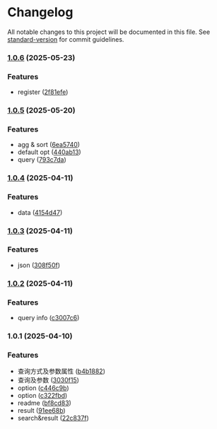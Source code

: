 # Changelog

All notable changes to this project will be documented in this file. See [standard-version](https://github.com/conventional-changelog/standard-version) for commit guidelines.

### [1.0.6](https://github.com/kyle-hy/esquery/compare/v1.0.5...v1.0.6) (2025-05-23)


### Features

* register ([2f81efe](https://github.com/kyle-hy/esquery/commit/2f81efe561725c01a0507b7ae4789b66a1093ef7))

### [1.0.5](https://github.com/kyle-hy/esquery/compare/v1.0.4...v1.0.5) (2025-05-20)


### Features

* agg & sort ([6ea5740](https://github.com/kyle-hy/esquery/commit/6ea57400ba35299384bfa3ddace089212c18e4ee))
* default opt ([440ab13](https://github.com/kyle-hy/esquery/commit/440ab138811791d677a7f4fcf9b71c3eed877cb6))
* query ([793c7da](https://github.com/kyle-hy/esquery/commit/793c7dad6572c87437ecb8fadd46302627c87c53))

### [1.0.4](https://github.com/kyle-hy/esquery/compare/v1.0.3...v1.0.4) (2025-04-11)


### Features

* data ([4154d47](https://github.com/kyle-hy/esquery/commit/4154d476c65560213553f23e7bc8b258e3e1212d))

### [1.0.3](https://github.com/kyle-hy/esquery/compare/v1.0.2...v1.0.3) (2025-04-11)


### Features

* json ([308f50f](https://github.com/kyle-hy/esquery/commit/308f50f85a6e18164b1ce1c3284913d03f011d9a))

### [1.0.2](https://github.com/kyle-hy/esquery/compare/v1.0.1...v1.0.2) (2025-04-11)


### Features

* query info ([c3007c6](https://github.com/kyle-hy/esquery/commit/c3007c63b38b8a9b1c8fad60215ca346a6e1007f))

### 1.0.1 (2025-04-10)


### Features

* 查询方式及参数属性 ([b4b1882](https://github.com/kyle-hy/esquery/commit/b4b1882373062aa2617150e417a8a9cd28b74eb2))
* 查询及参数 ([3030f15](https://github.com/kyle-hy/esquery/commit/3030f15025bded4ba6c4af8934cce28d34d56129))
* option ([c446c9b](https://github.com/kyle-hy/esquery/commit/c446c9b7eef895c2006e318076738f205bd626e4))
* option ([c322fbd](https://github.com/kyle-hy/esquery/commit/c322fbd8533ecee6dc26ef24dcf0a8cec85656ce))
* readme ([bf8cd83](https://github.com/kyle-hy/esquery/commit/bf8cd830349c5c6ca88c3c030c6353b1a278d9e5))
* result ([91ee68b](https://github.com/kyle-hy/esquery/commit/91ee68b53ce8dbf63c550974829329a74716c2a1))
* search&result ([22c837f](https://github.com/kyle-hy/esquery/commit/22c837f7860f9d6338def9870b57f3cacdf3805a))
